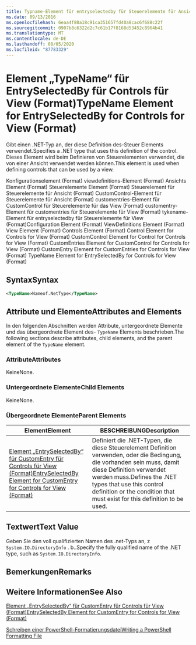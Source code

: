 ```yaml
---
title: Typname-Element für entryselectedby für Steuerelemente für Ansicht (Format) | Microsoft-Dokumentation
ms.date: 09/13/2016
ms.openlocfilehash: 6eaa4f80a18c91ca351657fd40a8cac6f688c22f
ms.sourcegitcommit: 0907b8c6322d2c7c61b17f8168d53452c8964b41
ms.translationtype: MT
ms.contentlocale: de-DE
ms.lasthandoff: 08/05/2020
ms.locfileid: "87783329"
---
```

# <a name="typename-element-for-entryselectedby-for-controls-for-view-format"></a><span data-ttu-id="42b66-102">Element „TypeName“ für EntrySelectedBy für Controls für View (Format)</span><span class="sxs-lookup"><span data-stu-id="42b66-102">TypeName Element for EntrySelectedBy for Controls for View (Format)</span></span>

<span data-ttu-id="42b66-103">Gibt einen .NET-Typ an, der diese Definition des-Steuer Elements verwendet.</span><span class="sxs-lookup"><span data-stu-id="42b66-103">Specifies a .NET type that uses this definition of the control.</span></span> <span data-ttu-id="42b66-104">Dieses Element wird beim Definieren von Steuerelementen verwendet, die von einer Ansicht verwendet werden können.</span><span class="sxs-lookup"><span data-stu-id="42b66-104">This element is used when defining controls that can be used by a view.</span></span>

<span data-ttu-id="42b66-105">Konfigurationselement (Format) viewdefinitions-Element (Format) Ansichts Element (Format) Steuerelemente Element (Format) Steuerelement für Steuerelemente für Ansicht (Format) CustomControl-Element für Steuerelemente für Ansicht (Format) customentries-Element für CustomControl für Steuerelemente für das View (Format) customentry-Element für customentries für Steuerelemente für View (Format) tykename-Element für entryselectedby für Steuerelemente für View (Format)</span><span class="sxs-lookup"><span data-stu-id="42b66-105">Configuration Element (Format) ViewDefinitions Element (Format) View Element (Format) Controls Element (Format) Control Element for Controls for View (Format) CustomControl Element for Control for Controls for View (Format) CustomEntries Element for CustomControl for Controls for View (Format) CustomEntry Element for CustomEntries for Controls for View (Format) TypeName Element for EntrySelectedBy for Controls for View (Format)</span></span>

## <a name="syntax"></a><span data-ttu-id="42b66-106">Syntax</span><span class="sxs-lookup"><span data-stu-id="42b66-106">Syntax</span></span>

```xml
<TypeName>Nameof.NetType</TypeName>

```

## <a name="attributes-and-elements"></a><span data-ttu-id="42b66-107">Attribute und Elemente</span><span class="sxs-lookup"><span data-stu-id="42b66-107">Attributes and Elements</span></span>

<span data-ttu-id="42b66-108">In den folgenden Abschnitten werden Attribute, untergeordnete Elemente und das übergeordnete Element des- `TypeName` Elements beschrieben.</span><span class="sxs-lookup"><span data-stu-id="42b66-108">The following sections describe attributes, child elements, and the parent element of the `TypeName` element.</span></span>

### <a name="attributes"></a><span data-ttu-id="42b66-109">Attribute</span><span class="sxs-lookup"><span data-stu-id="42b66-109">Attributes</span></span>

<span data-ttu-id="42b66-110">Keine</span><span class="sxs-lookup"><span data-stu-id="42b66-110">None.</span></span>

### <a name="child-elements"></a><span data-ttu-id="42b66-111">Untergeordnete Elemente</span><span class="sxs-lookup"><span data-stu-id="42b66-111">Child Elements</span></span>

<span data-ttu-id="42b66-112">Keine</span><span class="sxs-lookup"><span data-stu-id="42b66-112">None.</span></span>

### <a name="parent-elements"></a><span data-ttu-id="42b66-113">Übergeordnete Elemente</span><span class="sxs-lookup"><span data-stu-id="42b66-113">Parent Elements</span></span>

|<span data-ttu-id="42b66-114">Element</span><span class="sxs-lookup"><span data-stu-id="42b66-114">Element</span></span>|<span data-ttu-id="42b66-115">BESCHREIBUNG</span><span class="sxs-lookup"><span data-stu-id="42b66-115">Description</span></span>|
|-------------|-----------------|
|[<span data-ttu-id="42b66-116">Element „EntrySelectedBy“ für CustomEntry für Controls für View (Format)</span><span class="sxs-lookup"><span data-stu-id="42b66-116">EntrySelectedBy Element for CustomEntry for Controls for View (Format)</span></span>](./entryselectedby-element-for-customentry-for-controls-for-view-format.md)|<span data-ttu-id="42b66-117">Definiert die .NET-Typen, die diese Steuerelement Definition verwenden, oder die Bedingung, die vorhanden sein muss, damit diese Definition verwendet werden muss.</span><span class="sxs-lookup"><span data-stu-id="42b66-117">Defines the .NET types that use this control definition or the condition that must exist for this definition to be used.</span></span>|

## <a name="text-value"></a><span data-ttu-id="42b66-118">Textwert</span><span class="sxs-lookup"><span data-stu-id="42b66-118">Text Value</span></span>

<span data-ttu-id="42b66-119">Geben Sie den voll qualifizierten Namen des .net-Typs an, z `System.IO.DirectoryInfo` . b..</span><span class="sxs-lookup"><span data-stu-id="42b66-119">Specify the fully qualified name of the .NET type, such as `System.IO.DirectoryInfo`.</span></span>

## <a name="remarks"></a><span data-ttu-id="42b66-120">Bemerkungen</span><span class="sxs-lookup"><span data-stu-id="42b66-120">Remarks</span></span>

## <a name="see-also"></a><span data-ttu-id="42b66-121">Weitere Informationen</span><span class="sxs-lookup"><span data-stu-id="42b66-121">See Also</span></span>

[<span data-ttu-id="42b66-122">Element „EntrySelectedBy“ für CustomEntry für Controls für View (Format)</span><span class="sxs-lookup"><span data-stu-id="42b66-122">EntrySelectedBy Element for CustomEntry for Controls for View (Format)</span></span>](./entryselectedby-element-for-customentry-for-controls-for-view-format.md)

[<span data-ttu-id="42b66-123">Schreiben einer PowerShell-Formatierungsdatei</span><span class="sxs-lookup"><span data-stu-id="42b66-123">Writing a PowerShell Formatting File</span></span>](./writing-a-powershell-formatting-file.md)
